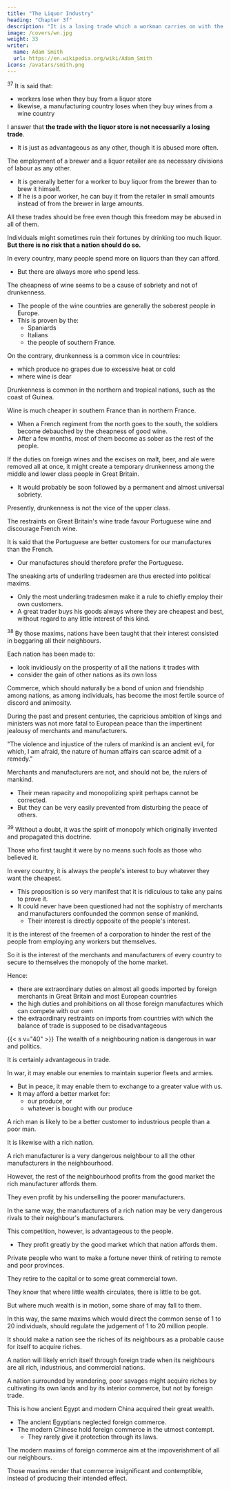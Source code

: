 ```yaml
---
title: "The Liquor Industry"
heading: "Chapter 3f"
description: "It is a losing trade which a workman carries on with the alehouse"
image: /covers/wn.jpg
weight: 33
writer:
  name: Adam Smith
  url: https://en.wikipedia.org/wiki/Adam_Smith
icons: /avatars/smith.png
--- 
```




<!-- <sup>37</sup> "It is said:
- It is a losing trade which a workman carries on with the alehouse."
- The trade which a manufacturing country naturally carries on with a wine country is a trade of the same nature. -->


<sup>37</sup> It is said that:
- workers lose when they buy from a liquor store
- likewise, a manufacturing country loses when they buy wines from a wine country

<!-- alehouse -->
I answer that **the trade with the liquor store is not necessarily a losing trade**.
- It is just as advantageous as any other, though it is abused more often.

The employment of a brewer and a liquor retailer are as necessary divisions of labour as any other.
- It is generally better for a worker to buy liquor from the brewer than to brew it himself.
- If he is a poor worker, he can buy it from the retailer in small amounts instead of from the brewer in large amounts. 

<!-- it will be better for him to buy it little by little from the retailer than to buy a large amount from the brewer.
- He might buy too much liquor. -->

All these trades should be free even though this freedom may be abused in all of them.

<!-- - It is advantageous to many workers that all these trades should be free, even though this freedom may be abused in all of them. -->

Individuals might sometimes ruin their fortunes by drinking too much liquor. **But there is no risk that a nation should do so.**

In every country, many people spend more on liquors than they can afford.
- But there are always more who spend less.

The cheapness of wine seems to be a cause of sobriety and not of drunkenness.
- The people of the wine countries are generally the soberest people in Europe.
- This is proven by the:
  - Spaniards
  - Italians
  - the people of southern France.
  
<!-- People are seldom guilty of excess in their daily fare.
    Nobody affects the character of liberality and good fellowship by being profuse of a liquor which is as cheap as small beer. -->

On the contrary, drunkenness is a common vice in countries: 
- which produce no grapes due to excessive heat or cold
- where wine is dear

Drunkenness is common in the northern and tropical nations, such as the coast of Guinea.

Wine is much cheaper in southern France than in northern France.
- When a French regiment from the north goes to the south, the soldiers become debauched by the cheapness of good wine.
- After a few months, most of them become as sober as the rest of the people.

If the duties on foreign wines and the excises on malt, beer, and ale were removed all at once, it might create a temporary drunkenness among the middle and lower class people in Great Britain.
- It would probably be soon followed by a permanent and almost universal sobriety.

Presently, drunkenness is not the vice of the upper class.
<!-- A gentleman drunk with ale has never been seen among us. -->

The restraints on Great Britain's wine trade favour Portuguese wine and discourage French wine.

 <!-- are not created to hinder people from going to the alehouse or where there is the best and cheapest liquor. -->

<!-- Those restraints  -->

It is said that the Portuguese are better customers for our manufactures than the French.
- Our manufactures should therefore prefer the Portuguese.

<!-- As they give us their custom, we should give them ours. -->

The sneaking arts of underling tradesmen are thus erected into political maxims.
- Only the most underling tradesmen make it a rule to chiefly employ their own customers.
- A great trader buys his goods always where they are cheapest and best, without regard to any little interest of this kind.


<sup>38</sup> By those maxims, nations have been taught that their interest consisted in beggaring all their neighbours.

Each nation has been made to:
- look invidiously on the prosperity of all the nations it trades with
- consider the gain of other nations as its own loss

Commerce, which should naturally be a bond of union and friendship among nations, as among individuals, has become the most fertile source of discord and animosity.

During the past and present centuries, the capricious ambition of kings and ministers was not more fatal to European peace than the impertinent jealousy of merchants and manufacturers.

"The violence and injustice of the rulers of mankind is an ancient evil, for which, I am afraid, the nature of human affairs can scarce admit of a remedy."

Merchants and manufacturers are not, and should not be, the rulers of mankind.
- Their mean rapacity and monopolizing spirit perhaps cannot be corrected.
- But they can be very easily prevented from disturbing the peace of others.


<sup>39</sup>
Without a doubt, it was the spirit of monopoly which originally invented and propagated this doctrine.

Those who first taught it were by no means such fools as those who believed it.

In every country, it is always the people's interest to buy whatever they want the cheapest.
- This proposition is so very manifest that it is ridiculous to take any pains to prove it.
- It could never have been questioned had not the sophistry of merchants and manufacturers confounded the common sense of mankind.
  - Their interest is directly opposite of the people's interest.

It is the interest of the freemen of a corporation to hinder the rest of the people from employing any workers but themselves.

So it is the interest of the merchants and manufacturers of every country to secure to themselves the monopoly of the home market.

Hence:
- there are extraordinary duties on almost all goods imported by foreign merchants in Great Britain and most European countries
- the high duties and prohibitions on all those foreign manufactures which can compete with our own
- the extraordinary restraints on imports from countries with which the balance of trade is supposed to be disadvantageous


{{< s v="40" >}} The wealth of a neighbouring nation is dangerous in war and politics.

It is certainly advantageous in trade.

In war, it may enable our enemies to maintain superior fleets and armies.
- But in peace, it may enable them to exchange to a greater value with us.
- It may afford a better market for:
  - our produce, or
  - whatever is bought with our produce

A rich man is likely to be a better customer to industrious people than a poor man.

It is likewise with a rich nation.

A rich manufacturer is a very dangerous neighbour to all the other manufacturers in the neighbourhood.

However, the rest of the neighbourhood profits from the good market the rich manufacturer affords them.

They even profit by his underselling the poorer manufacturers.

In the same way, the manufacturers of a rich nation may be very dangerous rivals to their neighbour's manufacturers.

This competition, however, is advantageous to the people.
- They profit greatly by the good market which that nation affords them.

Private people who want to make a fortune never think of retiring to remote and poor provinces.

They retire to the capital or to some great commercial town.

They know that where little wealth circulates, there is little to be got.

But where much wealth is in motion, some share of may fall to them.

In this way, the same maxims which would direct the common sense of 1 to 20 individuals, should regulate the judgement of 1 to 20 million people.

It should make a nation see the riches of its neighbours as a probable cause for itself to acquire riches.

A nation will likely enrich itself through foreign trade when its neighbours are all rich, industrious, and commercial nations.

A nation surrounded by wandering, poor savages might acquire riches by cultivating its own lands and by its interior commerce, but not by foreign trade.

This is how ancient Egypt and modern China acquired their great wealth.
- The ancient Egyptians neglected foreign commerce.
- The modern Chinese hold foreign commerce in the utmost contempt.
  - They rarely give it protection through its laws.

The modern maxims of foreign commerce aim at the impoverishment of all our neighbours.

Those maxims render that commerce insignificant and contemptible, instead of producing their intended effect.
